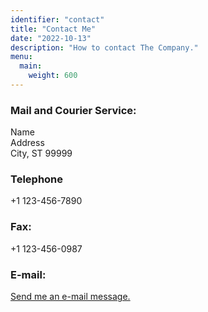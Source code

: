```yaml
---
identifier: "contact"
title: "Contact Me"
date: "2022-10-13"
description: "How to contact The Company."
menu:
  main:
    weight: 600
---
```


### Mail and Courier Service:
Name   
Address   
City, ST 99999

### Telephone
+1 123-456-7890

### Fax:
+1 123-456-0987

### E-mail:
[Send me an e-mail message.](mailto:info@example.com)

